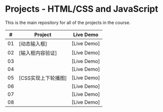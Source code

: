 # Projects - HTML/CSS and JavaScript

This is the main repository for all of the projects in the course.

|  #  | Project                      | Live Demo                  |
| :-: | ---------------------------- | -------------------------- |
| 01  | [动态输入框]                  | [Live Demo]
| 02  | [输入框内容验证]              | [Live Demo]
| 03  |                              | [Live Demo]
| 04  |                              | [Live Demo]
| 05  | [CSS实现上下轮播图]           | [Live Demo]
| 06  |                              | [Live Demo]
| 07  |                              | [Live Demo]
| 08  |                              | [Live Demo]
